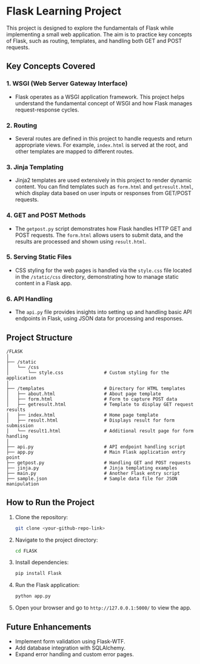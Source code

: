 

# Flask Learning Project

This project is designed to explore the fundamentals of Flask while implementing a small web application. The aim is to practice key concepts of Flask, such as routing, templates, and handling both GET and POST requests. 


## Key Concepts Covered

### 1. **WSGI (Web Server Gateway Interface)**
   - Flask operates as a WSGI application framework. This project helps understand the fundamental concept of WSGI and how Flask manages request-response cycles.

### 2. **Routing**
   - Several routes are defined in this project to handle requests and return appropriate views. For example, `index.html` is served at the root, and other templates are mapped to different routes.

### 3. **Jinja Templating**
   - Jinja2 templates are used extensively in this project to render dynamic content. You can find templates such as `form.html` and `getresult.html`, which display data based on user inputs or responses from GET/POST requests.

### 4. **GET and POST Methods**
   - The `getpost.py` script demonstrates how Flask handles HTTP GET and POST requests. The `form.html` allows users to submit data, and the results are processed and shown using `result.html`.

### 5. **Serving Static Files**
   - CSS styling for the web pages is handled via the `style.css` file located in the `/static/css` directory, demonstrating how to manage static content in a Flask app.

### 6. **API Handling**
   - The `api.py` file provides insights into setting up and handling basic API endpoints in Flask, using JSON data for processing and responses.


## Project Structure

```
/FLASK
│
├── /static
│   └── /css
│       └── style.css               # Custom styling for the application
│
├── /templates                      # Directory for HTML templates
│   ├── about.html                  # About page template
│   ├── form.html                   # Form to capture POST data
│   ├── getresult.html              # Template to display GET request results
│   ├── index.html                  # Home page template
│   ├── result.html                 # Displays result for form submission
│   └── result1.html                # Additional result page for form handling
│
├── api.py                          # API endpoint handling script
├── app.py                          # Main Flask application entry point
├── getpost.py                      # Handling GET and POST requests
├── jinja.py                        # Jinja templating examples
├── main.py                         # Another Flask entry script
├── sample.json                     # Sample data file for JSON manipulation
```

## How to Run the Project

1. Clone the repository:
   ```bash
   git clone <your-github-repo-link>
   ```
2. Navigate to the project directory:
   ```bash
   cd FLASK
   ```
3. Install dependencies:
   ```bash
   pip install Flask
   ```
4. Run the Flask application:
   ```bash
   python app.py
   ```
5. Open your browser and go to `http://127.0.0.1:5000/` to view the app.

## Future Enhancements
- Implement form validation using Flask-WTF.
- Add database integration with SQLAlchemy.
- Expand error handling and custom error pages.
